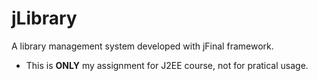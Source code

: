 # jLibrary
A library management system developed with jFinal framework.

- This is **ONLY** my assignment for J2EE course, not for pratical usage.
